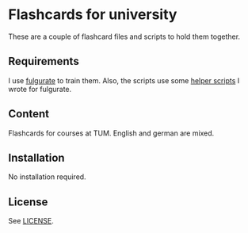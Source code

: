 Flashcards for university
=========================

These are a couple of flashcard files and scripts to hold them
together.

Requirements
------------

I use [fulgurate](https://github.com/theq629/fulgurate)
to train them. Also, the scripts use some
[helper scripts](https://github.com/pranomostro/script)
I wrote for fulgurate.

Content
-------

Flashcards for courses at TUM. English and german are mixed.

Installation
------------

No installation required.

License
-------

See [LICENSE](./LICENSE).
